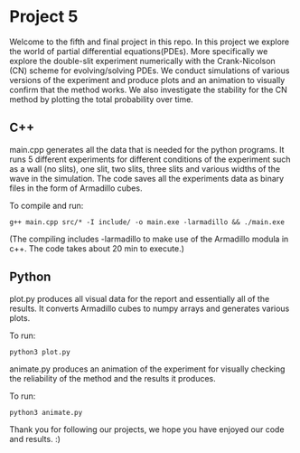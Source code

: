 # Project 5
Welcome to the fifth and final project in this repo. In this project we explore
the world of partial differential equations(PDEs). More specifically we explore
the double-slit experiment numerically with the Crank-Nicolson (CN) scheme for
evolving/solving PDEs. We conduct simulations of various versions of the
experiment and produce plots and an animation to visually confirm that the
method works. We also investigate the stability for the CN method by plotting
the total probability over time. 

## C++
main.cpp generates all the data that is needed for the python programs. It runs
5 different experiments for different conditions of the experiment such as
a wall (no slits), one slit, two slits, three slits and various widths of the wave in the
simulation. The code saves all the experiments data as binary files in the form of
Armadillo cubes.

To compile and run:
```
g++ main.cpp src/* -I include/ -o main.exe -larmadillo && ./main.exe
```
(The compiling includes -larmadillo to make use of the Armadillo modula in c++. The code takes about 20 min to execute.)

## Python
plot.py produces all visual data for the report and essentially all of the results. It converts Armadillo cubes to numpy arrays and generates various plots. 

To run:
```
python3 plot.py
``` 

animate.py produces an animation of the experiment for visually checking the reliability of the method and the results it produces.

To run:
```
python3 animate.py
```

Thank you for following our projects, we hope you have enjoyed our code and results. :)